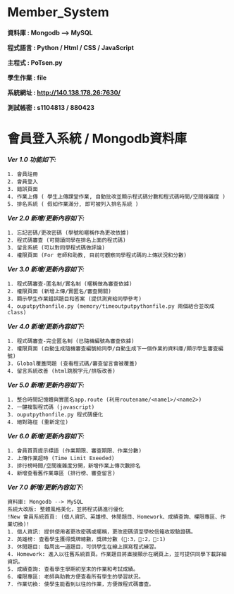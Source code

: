 # Member_System

**資料庫 : Mongodb --> MySQL**

**程式語言 : Python / Html / CSS / JavaScript**

**主程式 : PoTsen.py**

**學生作業 : file**

**系統網址 : http://140.138.178.26:7630/**

**測試帳密 : s1104813 / 880423**

# 會員登入系統 / Mongodb資料庫
***Ver 1.0 功能如下:***
```
1. 會員註冊
2. 會員登入
3. 錯誤頁面
4. 作業上傳 ( 學生上傳課堂作業, 自動批改並顯示程式碼分數和程式碼時間/空間複雜度 )
5. 排名系統 ( 假如作業滿分, 即可被列入排名系統 )
```
***Ver 2.0 新增/更新內容如下:***
```
1. 忘記密碼/更改密碼 (學號和暱稱作為更改依據)
2. 程式碼審查 (可閱讀同學在排名上面的程式碼)
3. 留言系統 (可以對同學程式碼做評論)
4. 權限頁面 (For 老師和助教, 目前可觀察同學程式碼的上傳狀況和分數)
```
***Ver 3.0 新增/更新內容如下:***
```
1. 程式碼審查-匿名制/實名制 (暱稱做為審查依據)
2. 權限頁面 (新增上傳/實匿名/審查開關)
3. 顯示學生作業錯誤題目和答案 (提供測資給同學參考)
4. ouputpythonfile.py (memory/timeoutputpythonfile.py 兩個結合並改成class)
```
***Ver 4.0 新增/更新內容如下:***
```
1. 程式碼審查-完全匿名制 (已隨機編號為審查依據)
2. 權限頁面 (自動生成隨機審查編號給同學/自動生成下一個作業的資料庫/顯示學生審查編號)
3. Global覆蓋問題 (查看程式碼/審查留言會被覆蓋)
4. 留言系統改善 (html跳脫字元/排版改善)
```
***Ver 5.0 新增/更新內容如下:***
```
1. 整合時間記憶體與實匿名app.route (利用routename/<name1>/<name2>)
2. 一鍵複製程式碼 (javascript)
3. ouputpythonfile.py 程式碼優化
4. 絕對路徑 (重新定位)
```
***Ver 6.0 新增/更新內容如下:***
```
1. 會員首頁提示標語 (作業期限、審查期限、作業分數)
2. 上傳作業超時 (Time Limit Exeeded)
3. 排行榜時間/空間複雜度分開，新增作業上傳次數排名
4. 新增查看舊作業專區 (排行榜、審查留言)
```
***Ver 7.0 新增/更新內容如下:***
```
資料庫: Mongodb --> MySQL
系統大改版: 整體風格美化，並將程式碼進行優化
!New 會員系統首頁: (個人資訊、英雄榜、休閒題目、Homework、成績查詢、權限專區、作業切換)!
1. 個人資訊: 提供使用者更改密碼或暱稱，更改密碼須至學校信箱收取驗證碼。
2. 英雄榜: 查看學生獲得獎牌總數，獎牌分數 (🥇:3，🥈:2，🥉:1)
3. 休閒題目: 每周出一道題目，可供學生在線上撰寫程式練習。
4. Homework: 進入以往舊系統首頁。作業題目將直接顯示在網頁上，並可提供同學下載詳細資訊。
5. 成績查詢: 查看學生學期初至末的作業和考試成績。
6. 權限專區: 老師與助教方便查看所有學生的學習狀況。
7. 作業切換: 使學生能看到以往的作業，方便做程式碼審查。
```
